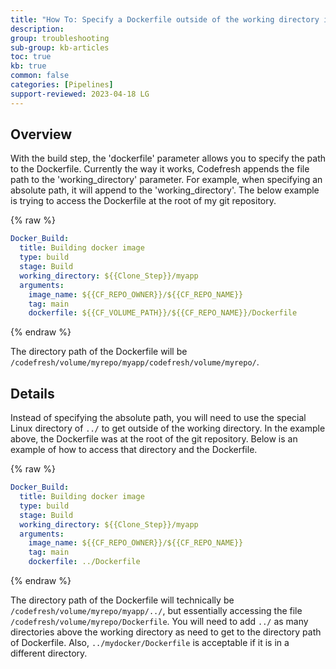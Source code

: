 ```yaml
---
title: "How To: Specify a Dockerfile outside of the working directory in the build step"
description: 
group: troubleshooting
sub-group: kb-articles
toc: true
kb: true
common: false
categories: [Pipelines]
support-reviewed: 2023-04-18 LG
---
```



## Overview

With the build step, the 'dockerfile' parameter allows you to specify the path
to the Dockerfile. Currently the way it works, Codefresh appends the file path
to the 'working_directory' parameter. For example, when specifying an absolute
path, it will append to the 'working_directory'. The below example is trying
to access the Dockerfile at the root of my git repository.

{% raw %}

```yaml
Docker_Build:  
  title: Building docker image  
  type: build  
  stage: Build  
  working_directory: ${{Clone_Step}}/myapp  
  arguments:  
    image_name: ${{CF_REPO_OWNER}}/${{CF_REPO_NAME}}  
    tag: main  
    dockerfile: ${{CF_VOLUME_PATH}}/${{CF_REPO_NAME}}/Dockerfile
```

{% endraw %}

The directory path of the Dockerfile will be `/codefresh/volume/myrepo/myapp/codefresh/volume/myrepo/`.

## Details

Instead of specifying the absolute path, you will need to use the special Linux directory of `../` to get outside of the working directory. In the example above, the Dockerfile was at the root of the git repository. Below is an example of how to access that directory and the Dockerfile.

{% raw %}

```yaml
Docker_Build:  
  title: Building docker image  
  type: build  
  stage: Build  
  working_directory: ${{Clone_Step}}/myapp  
  arguments:  
    image_name: ${{CF_REPO_OWNER}}/${{CF_REPO_NAME}}  
    tag: main  
    dockerfile: ../Dockerfile
```

{% endraw %}

The directory path of the Dockerfile will technically be `/codefresh/volume/myrepo/myapp/../`, but essentially accessing the file `/codefresh/volume/myrepo/Dockerfile`. You will need to add `../` as many directories above the working directory as need to get to the directory path of Dockerfile. Also, `../mydocker/Dockerfile` is acceptable if it is in a different directory.
